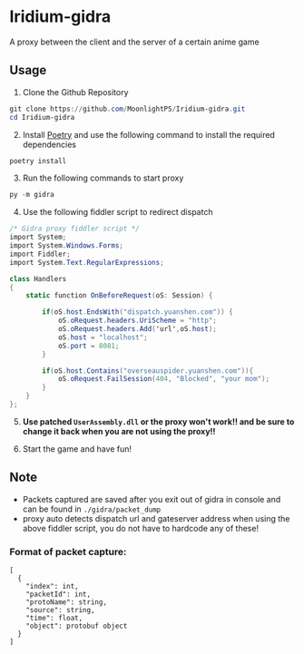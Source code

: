 # Iridium-gidra

A proxy between the client and the server of a certain anime game

## Usage

1. Clone the Github Repository

```powershell
git clone https://github.com/MoonlightPS/Iridium-gidra.git
cd Iridium-gidra
```

2. Install [Poetry](https://python-poetry.org/docs/#installing-with-the-official-installer) and use the following command to install the required dependencies

```powershell
poetry install
```

3. Run the following commands to start proxy

```powershell
py -m gidra
```

4. Use the following fiddler script to redirect dispatch

```cs
/* Gidra proxy fiddler script */
import System;
import System.Windows.Forms;
import Fiddler;
import System.Text.RegularExpressions;

class Handlers
{
    static function OnBeforeRequest(oS: Session) {

        if(oS.host.EndsWith("dispatch.yuanshen.com")) {
            oS.oRequest.headers.UriScheme = "http";
            oS.oRequest.headers.Add('url',oS.host);
            oS.host = "localhost";
            oS.port = 8081;
        }

        if(oS.host.Contains("overseauspider.yuanshen.com")){
            oS.oRequest.FailSession(404, "Blocked", "your mom");
        }
    }
};
```

5. **Use patched `UserAssembly.dll` or the proxy won't work!! and be sure to change it back when you are not using the proxy!!**

6. Start the game and have fun!

## Note

- Packets captured are saved after you exit out of gidra in console and can be found in `./gidra/packet_dump`
- proxy auto detects dispatch url and gateserver address when using the above fiddler script, you do not have to hardcode any of these!

### Format of packet capture:

```jsonc
[
  {
    "index": int,
    "packetId": int,
    "protoName": string,
    "source": string,
    "time": float,
    "object": protobuf object
  }
]
```

